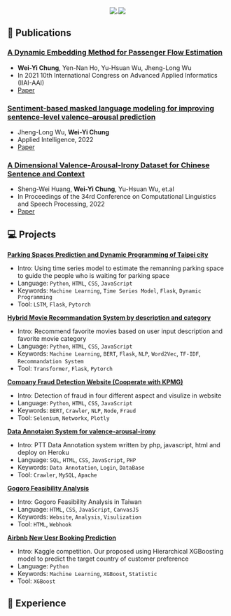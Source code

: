 
<p align=center>
    <a href="https://github.com/h30306">
      <img align="center" src="https://github-readme-stats.vercel.app/api?username=h30306&show_icons=true&theme=radical&include_all_commits=true&card_width=250" />
    </a>
    <a href="https://github.com/h30306">
      <img align="center" src="https://github-readme-stats.anuraghazra1.vercel.app/api/top-langs/?username=h30306&layout=compact&theme=radical&card_width=250"/> 
    </a
</p>


## :bookmark_tabs: Publications

### [**A Dynamic Embedding Method for Passenger Flow Estimation**](https://github.com/h30306/A-Dynamic-Embedding-Method-for-Passenger-Flow-Estimation) <br>

* **Wei-Yi Chung**, Yen-Nan Ho, Yu-Hsuan Wu, Jheng-Long Wu <br>
* In 2021 10th International Congress on Advanced Applied Informatics (IIAI-AAI)
* [Paper](https://doi.org/10.1109/IIAI-AAI53430.2021.00070)
        
### [**Sentiment-based masked language modeling for improving sentence-level valence–arousal prediction**](https://github.com/h30306/Sentiment-Based-Masked-Language-Modeling-for-Improving-Sentence-Level-Valence-Arousal-Prediction) <br>

* Jheng-Long Wu, **Wei-Yi Chung** <br>
* Applied Intelligence, 2022
* [Paper](https://link.springer.com/article/10.1007/s10489-022-03384-9)

### [**A Dimensional Valence-Arousal-Irony Dataset for Chinese Sentence and Context**](https://github.com/h30306/Annotation_system) <br>

* Sheng-Wei Huang, **Wei-Yi Chung**, Yu-Hsuan Wu, et.al <br>
* In Proceedings of the 34rd Conference on Computational Linguistics and Speech Processing, 2022
* [Paper](https://aclanthology.org/2022.rocling-1.19/)

## :computer: Projects
    
[**Parking Spaces Prediction and Dynamic Programming of Taipei city**](https://github.com/h30306/Parking-Spaces-Prediction-and-Dynamic-Programming-of-Taipei-city)<br>
   - Intro: Using time series model to estimate the remanning parking space to guide the people who is waiting for parking space
   - Language: `Python`, `HTML`, `CSS`, `JavaScript`
   - Keywords: `Machine Learning`, `Time Series Model`, `Flask`, `Dynamic Programming`
   - Tool: `LSTM`, `Flask`, `Pytorch`

[**Hybrid Movie Recommandation System by description and category**](https://github.com/h30306/Recommand_Movie_by_description_and_category)<br>
   - Intro: Recommend favorite movies based on user input description and favorite movie category
   - Language: `Python`, `HTML`, `CSS`, `JavaScript`
   - Keywords: `Machine Learning`, `BERT`, `Flask`, `NLP`, `Word2Vec`, `TF-IDF`, `Recommandation System`
   - Tool: `Transformer`, `Flask`, `Pytorch`
        
[**Company Fraud Detection Website (Cooperate with KPMG)**](https://github.com/h30306/Fintech.github.io)<br>
   - Intro: Detection of fraud in four different aspect and visulize in website
   - Language: `Python`, `HTML`, `CSS`, `JavaScript`
   - Keywords: `BERT`, `Crawler`, `NLP`, `Node`, `Fraud`
   - Tool: `Selenium`, `Networkx`, `Plotly`

[**Data Annotaion System for valence-arousal-irony**](https://github.com/h30306/Annotation_system)<br>
   - Intro: PTT Data Annotation system written by php, javascript, html and deploy on Heroku
   - Language: `SQL`, `HTML`, `CSS`, `JavaScript`, `PHP`
   - Keywords: `Data Annotation`, `Login`, `DataBase`
   - Tool: `Crawler`, `MySQL`, `Apache`   

[**Gogoro Feasibility Analysis**](https://github.com/h30306/Gogoro_analysis.github.io)<br>
   - Intro: Gogoro Feasibility Analysis in Taiwan
   - Language: `HTML`, `CSS`, `JavaScript`,  `CanvasJS`
   - Keywords: `Website`, `Analysis`, `Visulization`
   - Tool: `HTML`, `Webhook`   

[**Airbnb New Uesr Booking Prediction**](https://github.com/h30306/Kaggle-Airbnb-New-User-Booking)<br>
   - Intro: Kaggle competition. Our proposed using Hierarchical XGBoosting model to predict the target country of customer preference
   - Language: `Python`
   - Keywords: `Machine Learning`, `XGBoost`, `Statistic`
   - Tool: `XGBoost`   
        
## :school: Experience
    
<!--
### Hi there 👋
**h30306/h30306** is a ✨ _special_ ✨ repository because its `README.md` (this file) appears on your GitHub profile.

Here are some ideas to get you started:

- 🔭 I’m currently working on ...
- 🌱 I’m currently learning ...
- 👯 I’m looking to collaborate on ...
- 🤔 I’m looking for help with ...
- 💬 Ask me about ...
- 📫 How to reach me: ...
- 😄 Pronouns: ...
- ⚡ Fun fact: ...
-->
